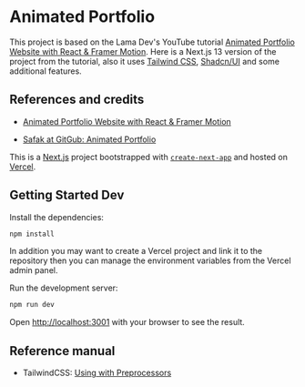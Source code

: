 # Animated Portfolio

This project is based on the Lama Dev's YouTube tutorial [Animated Portfolio Website with React & Framer Motion](https://youtu.be/CHGHuF24Cjw?si=2nGDLPBEXwe-Wr1o). Here is a Next.js 13 version of the project from the tutorial, also it uses [Tailwind CSS](https://tailwindcss.com/), [Shadcn/UI](https://ui.shadcn.com/) and some additional features.

## References and credits

- [Animated Portfolio Website with React & Framer Motion](https://youtu.be/CHGHuF24Cjw?si=2nGDLPBEXwe-Wr1o)

- [Safak at GitGub: Animated Portfolio](https://github.com/safak/animated-portfolio/tree/starter)

This is a [Next.js](https://nextjs.org/) project bootstrapped with [`create-next-app`](https://github.com/vercel/next.js/tree/canary/packages/create-next-app) and hosted on [Vercel](https://vercel.com/).

## Getting Started Dev

Install the dependencies:

```bash
npm install
```

In addition you may want to create a Vercel project and link it to the repository then you can manage the environment variables from the Vercel admin panel.

Run the development server:

```bash
npm run dev
```

Open [http://localhost:3001](http://localhost:3001) with your browser to see the result.

## Reference manual

- TailwindCSS: [Using with Preprocessors](vscodethemes.com/e/juliettepretot.lucy-vscode/lucy?language=javascript)
